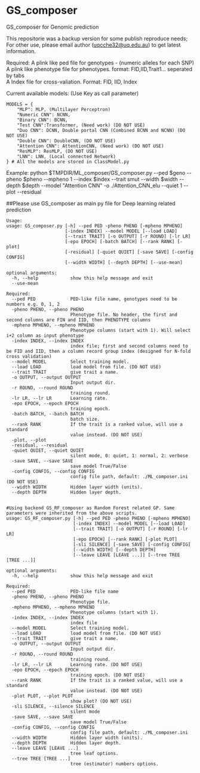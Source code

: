 # GS_composer
GS_composer for Genomic prediction

This repositorie was a backup version for some publish reproduce needs; For other use, please email author (uqcche32@uq.edu.au) to get latest information.


Required: 
          A plink like ped file for genotypes - (numeric alleles for each SNP)
          A plink like phenotype file for phenotypes. format: FID,IID,Trait1... seperated by tabs       
          A Index file for cross-valiation. Format: FID, IID, Index

Current available models: (Use Key as call parameter)
```
MODELS = {
    "MLP": MLP, (Multilayer Perceptron)
    "Numeric CNN": NCNN,
    "Binary CNN": BCNN,
    "Test CNN":Transformer, (Need work) (DO NOT USE)
    "Duo CNN": DCNN, Double portal CNN (Combined BCNN and NCNN) (DO NOT USE)
    "Double CNN": DoubleCNN, (DO NOT USE)
    "Attention CNN": AttentionCNN, (Need work) (DO NOT USE)
    "ResMLP": ResMLP, (DO NOT USE)
    "LNN": LNN, (Local connected Network)
} # All the models are stored in ClassModel.py
```
Example:
python $TMPDIR/ML_composer/GS_composer.py --ped $geno --pheno $pheno --mpheno 1 --index $index --trait smut --width $width --depth $depth --model "Attention CNN" -o ./Attention_CNN_elu --quiet 1 --plot --residual

##Please use GS_composer as main py file for Deep learning related prediction
```
Usage:
usage: GS_composer.py [-h] --ped PED -pheno PHENO [-mpheno MPHENO]
                      [-index INDEX] --model MODEL [--load LOAD]
                      [--trait TRAIT] [-o OUTPUT] [-r ROUND] [-lr LR]
                      [-epo EPOCH] [-batch BATCH] [--rank RANK] [-plot]
                      [-residual] [-quiet QUIET] [-save SAVE] [-config CONFIG]
                      [--width WIDTH] [--depth DEPTH] [--use-mean]

optional arguments:
  -h, --help            show this help message and exit
  --use-mean

Required:
  --ped PED             PED-like file name, genotypes need to be numbers e.g. 0, 1, 2
  -pheno PHENO, --pheno PHENO
                        Phenotype file. No header, the first and second columns are FIN and IID, then PHENOTYPE columns
  -mpheno MPHENO, --mpheno MPHENO
                        Phenotype columns (start with 1). Will select i+2 column as input phenotype
  -index INDEX, --index INDEX
                        index file; first and second columns need to be FID and IID, then a column record group index (designed for N-fold cross validation)
  --model MODEL         Select training model.
  --load LOAD           load model from file. (DO NOT USE)
  --trait TRAIT         give trait a name.
  -o OUTPUT, --output OUTPUT
                        Input output dir.
  -r ROUND, --round ROUND
                        training round.
  -lr LR, --lr LR       Learning rate.
  -epo EPOCH, --epoch EPOCH
                        training epoch.
  -batch BATCH, --batch BATCH
                        batch size.
  --rank RANK           If the trait is a ranked value, will use a standard
                        value instead. (DO NOT USE)
  -plot, --plot
  -residual, --residual 
  -quiet QUIET, --quiet QUIET
                        silent mode, 0: quiet, 1: normal, 2: verbose
  -save SAVE, --save SAVE
                        save model True/False
  -config CONFIG, --config CONFIG
                        config file path, default: ./ML_composer.ini (DO NOT USE)
  --width WIDTH         Hidden layer width (units).
  --depth DEPTH         Hidden layer depth.


#Using backend GS_RF_composer as Random Forest related GP. Same parameters were inherited from the above scripts.
usage: GS_RF_composer.py [-h] --ped PED -pheno PHENO [-mpheno MPHENO]
                         [-index INDEX] --model MODEL [--load LOAD]
                         [--trait TRAIT] [-o OUTPUT] [-r ROUND] [-lr LR]
                         [-epo EPOCH] [--rank RANK] [-plot PLOT]
                         [-sli SILENCE] [-save SAVE] [-config CONFIG]
                         [--width WIDTH] [--depth DEPTH]
                         [--leave LEAVE [LEAVE ...]] [--tree TREE [TREE ...]]

optional arguments:
  -h, --help            show this help message and exit

Required:
  --ped PED             PED-like file name
  -pheno PHENO, --pheno PHENO
                        Phenotype file.
  -mpheno MPHENO, --mpheno MPHENO
                        Phenotype columns (start with 1).
  -index INDEX, --index INDEX
                        index file
  --model MODEL         Select training model.
  --load LOAD           load model from file. (DO NOT USE)
  --trait TRAIT         give trait a name.
  -o OUTPUT, --output OUTPUT
                        Input output dir.
  -r ROUND, --round ROUND
                        training round. 
  -lr LR, --lr LR       Learning rate. (DO NOT USE)
  -epo EPOCH, --epoch EPOCH
                        training epoch. (DO NOT USE)
  --rank RANK           If the trait is a ranked value, will use a standard
                        value instead. (DO NOT USE)
  -plot PLOT, --plot PLOT
                        show plot? (DO NOT USE)
  -sli SILENCE, --silence SILENCE
                        silent mode
  -save SAVE, --save SAVE
                        save model True/False
  -config CONFIG, --config CONFIG
                        config file path, default: ./ML_composer.ini
  --width WIDTH         Hidden layer width (units).
  --depth DEPTH         Hidden layer depth.
  --leave LEAVE [LEAVE ...]
                        tree leaf options.
  --tree TREE [TREE ...]
                        tree (estimator) numbers options.

```
